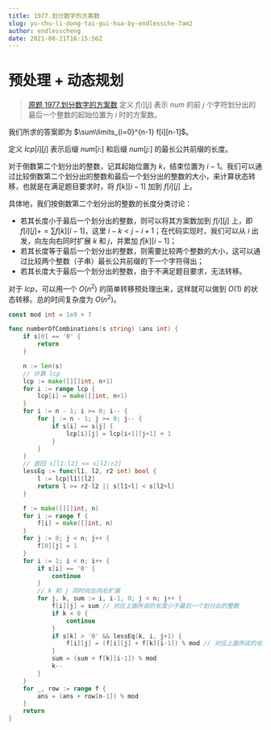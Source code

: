 ```yaml
---
title: 1977.划分数字的方案数
slug: yu-chu-li-dong-tai-gui-hua-by-endlessche-7am2
author: endlesscheng
date: 2021-08-21T16:15:56Z
---
```

# 预处理 + 动态规划
 
> [原题 1977.划分数字的方案数](https://leetcode.cn/problems/number-of-ways-to-separate-numbers)
定义 $f[i][j]$ 表示 $\textit{num}$ 的前 $j$ 个字符划分出的最后一个整数的起始位置为 $i$ 时的方案数。

我们所求的答案即为 $\sum\limits_{i=0}^{n-1} f[i][n-1]$。

定义 $\textit{lcp}[i][j]$ 表示后缀 $\textit{num}[i:]$ 和后缀 $\textit{num}[j:]$ 的最长公共前缀的长度。

对于倒数第二个划分出的整数，记其起始位置为 $k$，结束位置为 $i-1$。我们可以通过比较倒数第二个划分出的整数和最后一个划分出的整数的大小，来计算状态转移，也就是在满足题目要求时，将 $f[k][i-1]$ 加到 $f[i][j]$ 上。

具体地，我们按倒数第二个划分出的整数的长度分类讨论：

- 若其长度小于最后一个划分出的整数，则可以将其方案数加到 $f[i][j]$ 上，即 $f[i][j] += \sum f[k][i-1]$，这里 $i-k<j-i+1$；在代码实现时，我们可以从 $i$ 出发，向左向右同时扩展 $k$ 和 $j$，并累加 $f[k][i-1]$；
- 若其长度等于最后一个划分出的整数，则需要比较两个整数的大小，这可以通过比较两个整数（子串）最长公共前缀的下一个字符得出；
- 若其长度大于最后一个划分出的整数，由于不满足题目要求，无法转移。

对于 $\textit{lcp}$，可以用一个 $O(n^2)$ 的简单转移预处理出来，这样就可以做到 $O(1)$ 的状态转移。总的时间复杂度为 $O(n^2)$。

```go
const mod int = 1e9 + 7

func numberOfCombinations(s string) (ans int) {
	if s[0] == '0' {
		return
	}

	n := len(s)
	// 计算 lcp
	lcp := make([][]int, n+1)
	for i := range lcp {
		lcp[i] = make([]int, n+1)
	}
	for i := n - 1; i >= 0; i-- {
		for j := n - 1; j >= 0; j-- {
			if s[i] == s[j] {
				lcp[i][j] = lcp[i+1][j+1] + 1
			}
		}
	}
	// 返回 s[l1:l2] <= s[l2:r2]
	lessEq := func(l1, l2, r2 int) bool {
		l := lcp[l1][l2]
		return l >= r2-l2 || s[l1+l] < s[l2+l]
	}

	f := make([][]int, n)
	for i := range f {
		f[i] = make([]int, n)
	}
	for j := 0; j < n; j++ {
		f[0][j] = 1
	}
	for i := 1; i < n; i++ {
		if s[i] == '0' {
			continue
		}
		// k 和 j 同时向左向右扩展
		for j, k, sum := i, i-1, 0; j < n; j++ {
			f[i][j] = sum // 对应上面所说的长度小于最后一个划分出的整数
			if k < 0 {
				continue
			}
			if s[k] > '0' && lessEq(k, i, j+1) {
				f[i][j] = (f[i][j] + f[k][i-1]) % mod // 对应上面所说的长度等于最后一个划分出的整数
			}
			sum = (sum + f[k][i-1]) % mod
			k--
		}
	}
	for _, row := range f {
		ans = (ans + row[n-1]) % mod
	}
	return
}
```
